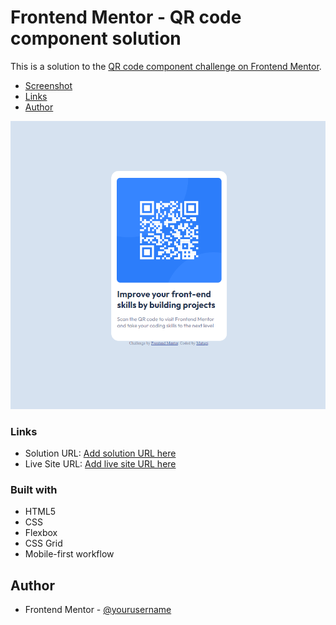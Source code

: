 # Frontend Mentor - QR code component solution

This is a solution to the [QR code component challenge on Frontend Mentor](https://www.frontendmentor.io/challenges/qr-code-component-iux_sIO_H).

- [Screenshot](#screenshot)
- [Links](#links)
- [Author](#author)

![](./screenshot.png)

### Links

- Solution URL: [Add solution URL here](https://your-solution-url.com)
- Live Site URL: [Add live site URL here](https://your-live-site-url.com)

### Built with

- HTML5
- CSS
- Flexbox
- CSS Grid
- Mobile-first workflow

## Author

- Frontend Mentor - [@yourusername](https://www.frontendmentor.io/profile/mutugi-c)
